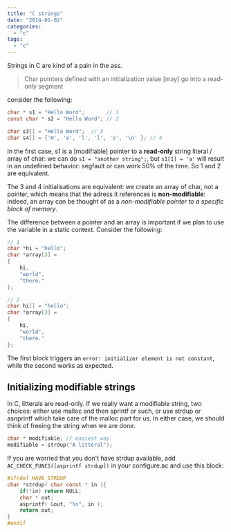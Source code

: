 ```yaml
---
title: "C strings"
date: "2014-01-02"
categories: 
  - "c"
tags: 
  - "c"
---
```


Strings in C are kind of a pain in the ass.

> Char pointers defined with an initialization value \[may\] go into a read-only segment

consider the following:

```c
char * s1 = "Hello Word";       // 1  
const char * s2 = "Hello Word"; // 2

char s3[] = "Hello Word";  // 3
char s4[] = {'H', 'e', 'l', 'l', 'o', '\n' }; // 4
```

In the first case, s1 is a \[modifiable\] pointer to a **read-only** string literal / array of char: we can do `s1 = "another string";`, but `s1[1] = 'a'` will result in an undefined behavior: segfault or can work 50% of the time. So 1 and 2 are equivalent.

The 3 and 4 initialisations are equivalent: we create an array of char, not a pointer, which means that the adress it references is **non-modifiable**: indeed, an array can be thought of as a _non-modifiable pointer to a specific block of memory_.

The difference between a pointer and an array is important if we plan to use the variable in a static context. Consider the following:

```c
// 1
char *hi = "hello";
char *array[3] = 
{
    hi,
    "world",
    "there."
};

// 2
char hi[] = "hello";
char *array[3] = 
{
    hi,
    "world",
    "there."
};
```

The first block triggers an `error: initializer element is not constant`, while the second works as expected.

## Initializing modifiable strings

In C, litterals are read-only. If we really want a modifiable string, two choices: either use malloc and then sprintf or such, or use strdup or asnprintf which take care of the malloc part for us. In either case, we should think of freeing the string when we are done.

```c
char * modifiable; // easiest way 
modifiable = strdup("A litteral");
```

If you are worried that you don't have strdup available, add `AC_CHECK_FUNCS([asprintf strdup])` in your configure.ac and use this block:

```c
#ifndef HAVE_STRDUP
char *strdup( char const * in ){
    if(!in) return NULL;
    char * out;
    asprintf( &out, "%s", in );
    return out;
}
#endif
```
